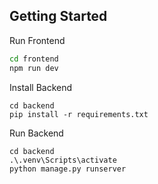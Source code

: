 ## Getting Started

Run Frontend
```bash
cd frontend
npm run dev
```

Install Backend
```
cd backend
pip install -r requirements.txt
```

Run Backend
```
cd backend
.\.venv\Scripts\activate
python manage.py runserver
```
